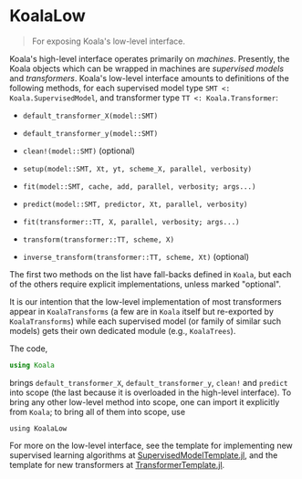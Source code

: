 # KoalaLow

> For exposing Koala's low-level interface.

Koala's high-level interface operates primarily on
*machines*. Presently, the Koala objects which can be wrapped in
machines are *supervised models* and *transformers*.  Koala's
low-level interface amounts to definitions of the following methods,
for each supervised model type `SMT <: Koala.SupervisedModel`, and
transformer type `TT <: Koala.Transformer`:

- `default_transformer_X(model::SMT)`

- `default_transformer_y(model::SMT)`

- `clean!(model::SMT)` (optional)

- `setup(model::SMT, Xt, yt, scheme_X, parallel, verbosity)`

- `fit(model::SMT, cache, add, parallel, verbosity; args...)`

- `predict(model::SMT, predictor, Xt, parallel, verbosity)`

- `fit(transformer::TT, X, parallel, verbosity; args...)`

- `transform(transformer::TT, scheme, X)`

- `inverse_transform(transformer::TT, scheme, Xt)` (optional)

The first two methods on the list have fall-backs defined in `Koala`,
but each of the others require explicit implementations, unless marked
"optional".

It is our intention that the low-level implementation of most
transformers appear in `KoalaTransforms` (a few are in `Koala` itself
but re-exported by `KoalaTransforms`) while each supervised model (or
family of similar such models) gets their own dedicated module (e.g.,
`KoalaTrees`).

The code,

````julia
using Koala
````

brings `default_transformer_X`, `default_transformer_y`, `clean!` and
`predict` into scope (the last because it is overloaded in the
high-level interface). To bring any other low-level method into scope,
one can import it explicitly from `Koala`; to bring all of them into
scope, use

````
using KoalaLow
````

For more on the low-level interface, see the template for implementing
new supervised learning algorithms at
[SupervisedModelTemplate.jl](src/SupervisedModelTemplate.jl), and the
template for new transformers at
[TransformerTemplate.jl](src/TransformerTemplate.jl).
